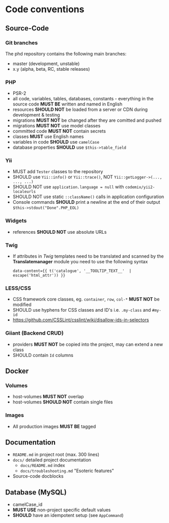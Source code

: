 # Code conventions

## Source-Code

### Git branches

The phd repository contains the following main branches:

- master (development, unstable)
- x.y (alpha, beta, RC, stable releases)

### PHP

- PSR-2
- all code, variables, tables, databases, constants - everything in the source code **MUST BE** written and named in English
- resources **SHOULD NOT** be loaded from a server or CDN during development & testing 
- migrations **MUST NOT** be changed after they are comitted and pushed
- migrations **MUST NOT** use model classes
- committed code **MUST NOT** contain secrets
- classes **MUST** use English names
- variables in code **SHOULD** use `camelCase`
- database properties **SHOULD** use `$this->table_field`

### Yii 

- MUST add `Tester` classes to the repository
- SHOULD use `Yii::info()` or `Yii::trace()`, NOT `Yii::getLogger->(..., ..., ...)`
- SHOULD NOT use `application.language = null` with `codemix/yii2-localeurls`
- SHOULD NOT use static `::className()` calls in application configuration  
- Console commands **SHOULD** print a newline at the end of their output `$this->stdout("Done".PHP_EOL)`    

### Widgets

- references **SHOULD NOT** use absolute URLs

### Twig

- If attributes in *Twig* templates need to be translated and scanned by the **Translatemanager** module you need to use the following syntax 

      data-content={{ t('catalogue', '__TOOLTIP_TEXT__'  | escape('html_attr')) }}

### LESS/CSS

- CSS framework core classes, eg. `container`, `row`, `col-*` **MUST NOT** be modified
- SHOULD use hyphens for CSS classes and ID's i.e. `.my-class` and `#my-id`
- https://github.com/CSSLint/csslint/wiki/disallow-ids-in-selectors

### Giiant (Backend CRUD)

- providers **MUST NOT** be copied into the project, may can extend a new class
- SHOULD contain `Id` columns


## Docker

### Volumes

- host-volumes **MUST NOT** overlap
- host-volumes **SHOULD NOT** contain single files

### Images

- All production images **MUST BE** tagged


## Documentation

- `README.md` in project root (max. 300 lines)
- `docs/` detailed project documentation
  - `docs/README.md` index
  - `docs/troubleshooting.md` "Esoteric features"
- Source-code docblocks


## Database (MySQL)

- camelCase_id
- **MUST USE** non-project specific default values
- **SHOULD** have an idempotent setup (see `AppCommand`)




